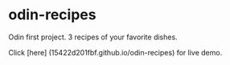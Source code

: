 # odin-recipes

Odin first project. 3 recipes of your favorite dishes.

Click [here] (15422d201fbf.github.io/odin-recipes) for live demo.
